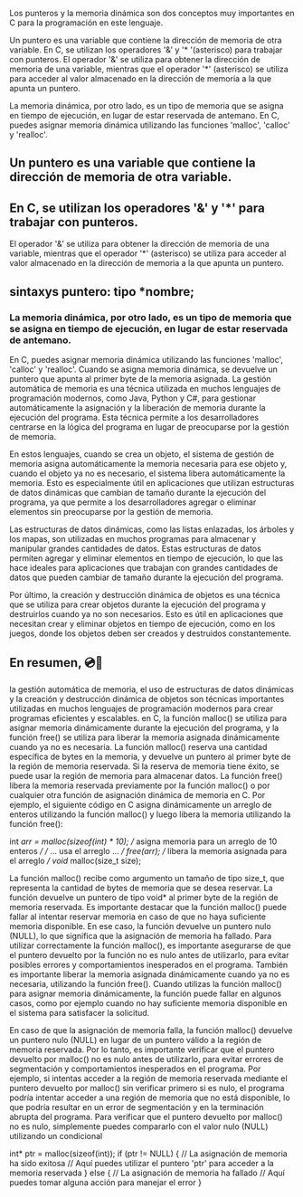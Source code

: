 





Los punteros y la memoria dinámica son dos conceptos muy importantes en C para la programación en este lenguaje.

Un puntero es una variable que contiene la dirección de memoria de otra variable. En C, se utilizan los operadores '&' y '* '(asterisco) para trabajar con punteros. El operador '&' se utiliza para obtener la dirección de memoria de una variable, mientras que el operador '*' (asterisco) se utiliza para acceder al valor almacenado en la dirección de memoria a la que apunta un puntero.

La memoria dinámica, por otro lado, es un tipo de memoria que se asigna en tiempo de ejecución, en lugar de estar reservada de antemano. En C, puedes asignar memoria dinámica utilizando las funciones 'malloc', 'calloc' y 'realloc'.

## Un puntero es una variable que contiene la dirección de memoria de otra variable. 
## En C, se utilizan los operadores '&' y '*' para trabajar con punteros.

 El operador '&' se utiliza para obtener la dirección de memoria de una variable, mientras que el operador '*' (asterisco) se utiliza para acceder al valor almacenado en la dirección de memoria a la que apunta un puntero.
 ## sintaxys puntero:  tipo *nombre; 
 
 
### La memoria dinámica, por otro lado, es un tipo de memoria que se asigna en tiempo de ejecución, en lugar de estar reservada de antemano.
 En C, puedes asignar memoria dinámica utilizando las funciones 'malloc', 'calloc' y 'realloc'. Cuando se asigna memoria dinámica, 
se devuelve un puntero que apunta al primer byte de la memoria asignada.
La gestión automática de memoria es una técnica utilizada en muchos lenguajes de programación modernos, como Java, Python y C#, para gestionar automáticamente la asignación y la liberación de memoria durante la ejecución del programa. Esta técnica permite a los desarrolladores centrarse en la lógica del programa en lugar de preocuparse por la gestión de memoria.

En estos lenguajes, cuando se crea un objeto, el sistema de gestión de memoria asigna automáticamente la memoria necesaria para ese objeto y, cuando el objeto ya no es necesario, el sistema libera automáticamente la memoria. Esto es especialmente útil en aplicaciones que utilizan estructuras de datos dinámicas que cambian de tamaño durante la ejecución del programa, ya que permite a los desarrolladores agregar o eliminar elementos sin preocuparse por la gestión de memoria.

Las estructuras de datos dinámicas, como las listas enlazadas, los árboles y los mapas, son utilizadas en muchos programas para almacenar y manipular grandes cantidades de datos. Estas estructuras de datos permiten agregar y eliminar elementos en tiempo de ejecución, lo que las hace ideales para aplicaciones que trabajan con grandes cantidades de datos que pueden cambiar de tamaño durante la ejecución del programa.

Por último, la creación y destrucción dinámica de objetos es una técnica que se utiliza para crear objetos durante la ejecución del programa y destruirlos cuando ya no son necesarios. Esto es útil en aplicaciones que necesitan crear y eliminar objetos en tiempo de ejecución, como en los juegos, donde los objetos deben ser creados y destruidos constantemente.

## En resumen, 💿💫
la gestión automática de memoria, el uso de estructuras de datos dinámicas y la creación y destrucción dinámica de objetos son técnicas importantes utilizadas en muchos lenguajes de programación modernos para crear programas eficientes y escalables.
en C, la función malloc() se utiliza para asignar memoria dinámicamente durante la ejecución del programa, y la función free() se utiliza para liberar la memoria asignada dinámicamente cuando ya no es necesaria.
La función malloc() reserva una cantidad específica de bytes en la memoria, y devuelve un puntero al primer byte de la región de memoria reservada. Si la reserva de memoria tiene éxito, se puede usar la región de memoria para almacenar datos. La función free() libera la memoria reservada previamente por la función malloc() o por cualquier otra función de asignación dinámica de memoria en C.
Por ejemplo, el siguiente código en C asigna dinámicamente un arreglo de enteros utilizando la función malloc() y luego libera la memoria utilizando la función free():


 int *arr = malloc(sizeof(int) * 10);  /* asigna memoria para un arreglo de 10 enteros */ 
/* ... usa el arreglo ... */
free(arr);  /* libera la memoria asignada para el arreglo */
void* malloc(size_t size); 

La función malloc() recibe como argumento un tamaño de tipo size_t, que representa la cantidad de bytes de memoria que se desea reservar. La función devuelve un puntero de tipo void* al primer byte de la región de memoria reservada.
Es importante destacar que la función malloc() puede fallar al intentar reservar memoria en caso de que no haya suficiente memoria disponible. En ese caso, la función devuelve un puntero nulo (NULL), lo que significa que la asignación de memoria ha fallado. Para utilizar correctamente la función malloc(), es importante asegurarse de que el puntero devuelto por la función no es nulo antes de utilizarlo, para evitar posibles errores y comportamientos inesperados en el programa. También es importante liberar la memoria asignada dinámicamente cuando ya no es necesaria, utilizando la función free().
Cuando utilizas la función malloc() para asignar memoria dinámicamente, la función puede fallar en algunos casos, como por ejemplo cuando no hay suficiente memoria disponible en el sistema para satisfacer la solicitud.

En caso de que la asignación de memoria falla, la función malloc() devuelve un puntero nulo (NULL) en lugar de un puntero válido a la región de memoria reservada. Por lo tanto, es importante verificar que el puntero devuelto por malloc() no es nulo antes de utilizarlo, para evitar errores de segmentación y comportamientos inesperados en el programa.
Por ejemplo, si intentas acceder a la región de memoria reservada mediante el puntero devuelto por malloc() sin verificar primero si es nulo, el programa podría intentar acceder a una región de memoria que no está disponible, lo que podría resultar en un error de segmentación y en la terminación abrupta del programa. Para verificar que el puntero devuelto por malloc() no es nulo, simplemente puedes compararlo con el valor nulo (NULL) utilizando un condicional

int* ptr = malloc(sizeof(int));
if (ptr != NULL) {  // La asignación de memoria ha sido exitosa
 // Aquí puedes utilizar el puntero 'ptr' para acceder a la memoria reservada
} else {    // La asignación de memoria ha fallado
// Aquí puedes tomar alguna acción para manejar el error
}
